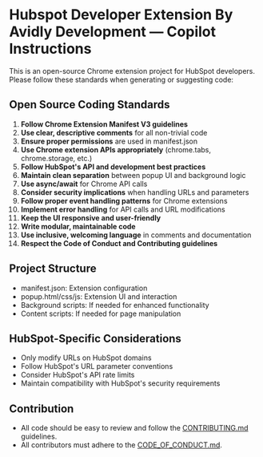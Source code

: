 <!-- Use this file to provide workspace-specific custom instructions to Copilot. For more details, visit https://code.visualstudio.com/docs/copilot/copilot-customization#_use-a-githubcopilotinstructionsmd-file -->

# Hubspot Developer Extension By Avidly Development — Copilot Instructions

This is an open-source Chrome extension project for HubSpot developers. Please follow these standards when generating or suggesting code:

## Open Source Coding Standards

1. **Follow Chrome Extension Manifest V3 guidelines**
2. **Use clear, descriptive comments** for all non-trivial code
3. **Ensure proper permissions** are used in manifest.json
4. **Use Chrome extension APIs appropriately** (chrome.tabs, chrome.storage, etc.)
5. **Follow HubSpot's API and development best practices**
6. **Maintain clean separation** between popup UI and background logic
7. **Use async/await** for Chrome API calls
8. **Consider security implications** when handling URLs and parameters
9. **Follow proper event handling patterns** for Chrome extensions
10. **Implement error handling** for API calls and URL modifications
11. **Keep the UI responsive and user-friendly**
12. **Write modular, maintainable code**
13. **Use inclusive, welcoming language** in comments and documentation
14. **Respect the Code of Conduct and Contributing guidelines**

## Project Structure
- manifest.json: Extension configuration
- popup.html/css/js: Extension UI and interaction
- Background scripts: If needed for enhanced functionality
- Content scripts: If needed for page manipulation

## HubSpot-Specific Considerations
- Only modify URLs on HubSpot domains
- Follow HubSpot's URL parameter conventions
- Consider HubSpot's API rate limits
- Maintain compatibility with HubSpot's security requirements

## Contribution
- All code should be easy to review and follow the [CONTRIBUTING.md](../CONTRIBUTING.md) guidelines.
- All contributors must adhere to the [CODE_OF_CONDUCT.md](../CODE_OF_CONDUCT.md).